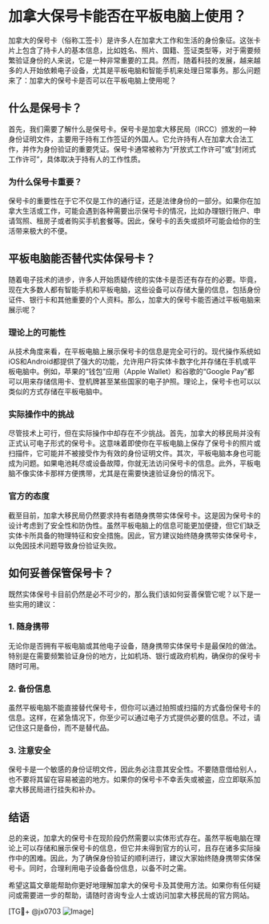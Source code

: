 # 加拿大保号卡能否在平板电脑上使用？

加拿大的保号卡（俗称工签卡）是许多人在加拿大工作和生活的身份象征。这张卡片上包含了持卡人的基本信息，比如姓名、照片、国籍、签证类型等，对于需要频繁验证身份的人来说，它是一种非常重要的工具。然而，随着科技的发展，越来越多的人开始依赖电子设备，尤其是平板电脑和智能手机来处理日常事务。那么问题来了：加拿大的保号卡是否可以在平板电脑上使用呢？

## 什么是保号卡？

首先，我们需要了解什么是保号卡。保号卡是加拿大移民局（IRCC）颁发的一种身份证明文件，主要用于持有工作签证的外国人。它允许持有人在加拿大合法工作，并作为身份验证的重要凭证。保号卡通常被称为“开放式工作许可”或“封闭式工作许可”，具体取决于持有人的工作性质。

### 为什么保号卡重要？

保号卡的重要性在于它不仅是工作的通行证，还是法律身份的一部分。如果你在加拿大生活或工作，可能会遇到各种需要出示保号卡的情况，比如办理银行账户、申请驾照、租房子或者购买手机套餐等。因此，保号卡的丢失或损坏可能会给你的生活带来极大的不便。

## 平板电脑能否替代实体保号卡？

随着电子技术的进步，许多人开始质疑传统的实体卡是否还有存在的必要。毕竟，现在大多数人都有智能手机和平板电脑，这些设备可以存储大量的信息，包括身份证件、银行卡和其他重要的个人资料。那么，加拿大的保号卡能否通过平板电脑来展示呢？

### 理论上的可能性

从技术角度来看，在平板电脑上展示保号卡的信息是完全可行的。现代操作系统如iOS和Android都提供了强大的功能，允许用户将实体卡数字化并存储在手机或平板电脑中。例如，苹果的“钱包”应用（Apple Wallet）和谷歌的“Google Pay”都可以用来存储信用卡、登机牌甚至某些国家的电子护照。理论上，保号卡也可以以类似的方式存储在平板电脑中。

### 实际操作中的挑战

尽管技术上可行，但在实际操作中却存在不少挑战。首先，加拿大的移民局并没有正式认可电子形式的保号卡。这意味着即使你在平板电脑上保存了保号卡的照片或扫描件，它可能并不被接受作为有效的身份证明文件。其次，平板电脑本身也可能成为问题。如果电池耗尽或设备故障，你就无法访问保号卡的信息。此外，平板电脑不像实体卡那样方便携带，尤其是在需要快速验证身份的情况下。

### 官方的态度

截至目前，加拿大移民局仍然要求持有者随身携带实体保号卡。这是因为保号卡的设计考虑到了安全性和防伪性。虽然平板电脑上的信息可能更加便捷，但它们缺乏实体卡所具备的物理特征和安全措施。因此，官方建议始终随身携带实体保号卡，以免因技术问题导致身份验证失败。

## 如何妥善保管保号卡？

既然实体保号卡目前仍然是必不可少的，那么我们该如何妥善保管它呢？以下是一些实用的建议：

### 1. 随身携带
无论你是否拥有平板电脑或其他电子设备，随身携带实体保号卡是最保险的做法。特别是在需要频繁验证身份的地方，比如机场、银行或政府机构，确保你的保号卡随时可用。

### 2. 备份信息
虽然平板电脑不能直接替代保号卡，但你可以通过拍照或扫描的方式备份保号卡的信息。这样，在紧急情况下，你至少可以通过电子方式提供必要的信息。不过，请记住这只是备份，而不是替代品。

### 3. 注意安全
保号卡是一个敏感的身份证明文件，因此务必注意其安全性。不要随意借给别人，也不要将其留在容易被盗的地方。如果你的保号卡不幸丢失或被盗，应立即联系加拿大移民局进行挂失和补办。

## 结语

总的来说，加拿大的保号卡在现阶段仍然需要以实体形式存在。虽然平板电脑在理论上可以存储和展示保号卡的信息，但它并未得到官方的认可，且存在诸多实际操作中的困难。因此，为了确保身份验证的顺利进行，建议大家始终随身携带实体保号卡。同时，合理利用电子设备备份信息，以备不时之需。

希望这篇文章能帮助你更好地理解加拿大的保号卡及其使用方法。如果你有任何疑问或需要进一步的帮助，请随时咨询专业人士或访问加拿大移民局的官方网站。

[TG💪+ @jx0703 ![Image](https://github.com/user-attachments/assets/dbca1d08-cadb-493c-b0ec-ad6f7a83f270)]